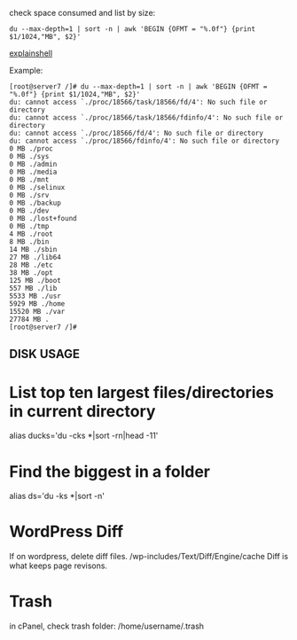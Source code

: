 check space consumed and list by size:

    du --max-depth=1 | sort -n | awk 'BEGIN {OFMT = "%.0f"} {print $1/1024,"MB", $2}'
    
[explainshell][1]
    
Example:

    [root@server7 /]# du --max-depth=1 | sort -n | awk 'BEGIN {OFMT = "%.0f"} {print $1/1024,"MB", $2}'
    du: cannot access `./proc/18566/task/18566/fd/4': No such file or directory
    du: cannot access `./proc/18566/task/18566/fdinfo/4': No such file or directory
    du: cannot access `./proc/18566/fd/4': No such file or directory
    du: cannot access `./proc/18566/fdinfo/4': No such file or directory
    0 MB ./proc
    0 MB ./sys
    0 MB ./admin
    0 MB ./media
    0 MB ./mnt
    0 MB ./selinux
    0 MB ./srv
    0 MB ./backup
    0 MB ./dev
    0 MB ./lost+found
    0 MB ./tmp
    4 MB ./root
    8 MB ./bin
    14 MB ./sbin
    27 MB ./lib64
    28 MB ./etc
    38 MB ./opt
    125 MB ./boot
    557 MB ./lib
    5533 MB ./usr
    5929 MB ./home
    15520 MB ./var
    27784 MB .
    [root@server7 /]#
    
[1]: http://explainshell.com/explain?cmd=++++du+--max-depth%3D1+%7C+sort+-n+%7C+awk+%27BEGIN+%7BOFMT+%3D+%22%25.0f%22%7D+%7Bprint+%241%2F1024%2C%22MB%22%2C+%242%7D%27

## DISK USAGE
# List top ten largest files/directories in current directory
alias ducks='du -cks *|sort -rn|head -11'
# Find the biggest in a folder
alias ds='du -ks *|sort -n'

# WordPress Diff
If on wordpress, delete diff files. /wp-includes/Text/Diff/Engine/cache
Diff is what keeps page revisons.

# Trash
in cPanel, check trash folder: /home/username/.trash